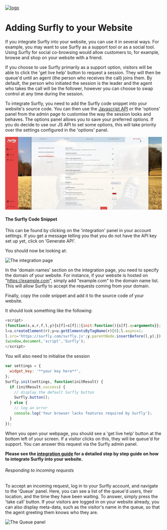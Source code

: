 <a href="https://www.surfly.com/">![logo](../images/logosmall.png)</a>
# Adding Surfly to your Website 

<a name="add_surfly"></a>

If you integrate Surfly into your website, you can use it in several ways. For example, you may want to use Surfly as a support tool or as a social tool. Using Surfly for social co-browsing would allow customers to, for example, browse and shop on your website with a friend. 

If you choose to use Surfly primarily as a support option, visitors will be able to click the 'get live help' button to request a session. They will then be queue'd until an agent (the person who receives the call) joins them. By default, the person who initiated the session is the leader and the agent who takes the call will be the follower, however you can choose to swap control at any time during the session.

To integrate Surfly, you need to add the Surfly code snippet into your website's source code. You can then use the [Javascript API](../javascript_api.md) or the 'options' panel from the admin page to customise the way the session looks and behaves. The options panel allows you to save your preferred options. If you do decide to use our JS API to set some options, this will take priority over the settings configured in the 'options' panel.


![options panel](../images/options-panel.jpg)

#### The Surfly Code Snippet

This can be found by clicking on the 'integration' panel in your account settings.
If you get a message telling you that you do not have the API key set up yet, click on 'Generate API'.

You should now be looking at:

![The integration page](https://raw.github.com/surfly/tutorial/master/screens/snippet_initial_screen.png)

In the 'domain names' section on the integration page, you need to specify the domain of your website. For instance, if your website is hosted on "https://example.com", simply add "example.com" to the domain name list. This will allow Surfly to accept the requests coming from your domain.

Finally, copy the code snippet and add it to the source code of your website.

It should look something like the following:
``` javascript
<script>
(function(s,u,r,f,l,y){s[f]=s[f]||{init:function(){s[f].q=arguments}};
l=u.createElement(r);y=u.getElementsByTagName(r)[0];l.async=1;
l.src='https://surfly.com/surfly.js';y.parentNode.insertBefore(l,y);})
(window,document,'script','Surfly');
</script>
```

You will also need to initialise the session

``` javascript
var settings = {
  widget_key: '**your key here**',
};
Surfly.init(settings, function(initResult) {
  if (initResult.success) {
    // display the default Surfly button
    Surfly.button();
  } else {
    // log an error
    console.log('Your browser lacks features required by Surfly');
  }
});
```

When you open your webpage, you should see a 'get live help' button at the bottom left of your screen. If a visitor clicks on this, they will be queue'd for support. You can answer this request via the Surfly admin panel.

**Please see the [integration guide](../the_surfly_tutorial.md) for a detailed step by step guide on how to integrate Surfly into your website.**

###### Responding to incoming requests

To accept an incoming request, log in to your Surfly account, and navigate to the 'Queue' panel. Here, you can see a list of the queue'd users, their location, and the time they have been waiting. To answer, simply press the 'take call' button. If your visitors are logged in on your website already, you can also display meta-data, such as the visitor's name in the queue, so that the agent greeting them knows who they are.

![The Queue panel](https://raw.github.com/surfly/tutorial/master/screens/queue_panel.png)


